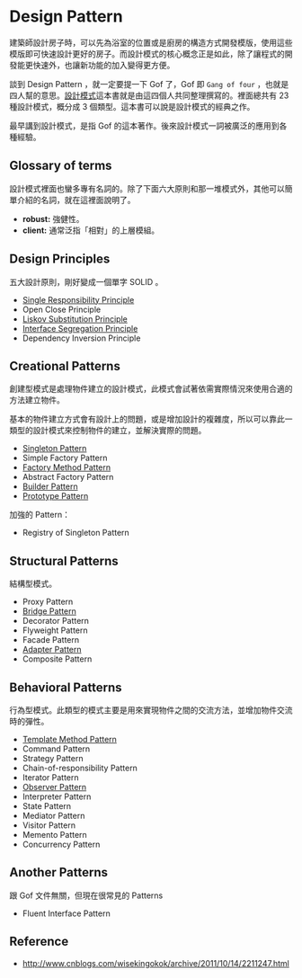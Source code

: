 Design Pattern
==============

建築師設計房子時，可以先為浴室的位置或是廚房的構造方式開發模版，使用這些模版即可快速設計更好的房子。而設計模式的核心概念正是如此，除了讓程式的開發能更快速外，也讓新功能的加入變得更方便。

談到 Design Pattern ，就一定要提一下 Gof 了，Gof 即 `Gang of four` ，也就是四人幫的意思。[設計模式](http://www.amazon.com/exec/obidos/tg/detail/-/0201633612/ref=ase_portlandpatternrA/002-6454224-1040813?v=glance&s=books)這本書就是由這四個人共同整理撰寫的。裡面總共有 23 種設計模式，概分成 3 個類型。這本書可以說是設計模式的經典之作。

最早講到設計模式，是指 Gof 的這本著作。後來設計模式一詞被廣泛的應用到各種經驗。

Glossary of terms
-----------------

設計模式裡面也蠻多專有名詞的。除了下面六大原則和那一堆模式外，其他可以簡單介紹的名詞，就在這裡面說明了。

* **robust:** 強健性。
* **client:** 通常泛指「相對」的上層模組。

Design Principles
-----------------

五大設計原則，剛好變成一個單字 SOLID 。

* [Single Responsibility Principle](single-responsibility-principle.md)
* Open Close Principle
* [Liskov Substitution Principle](liskov-substitution-principle.md)
* [Interface Segregation Principle](interface-segregation-principle.md)
* Dependency Inversion Principle

Creational Patterns
-------------------

創建型模式是處理物件建立的設計模式，此模式會試著依需實際情況來使用合適的方法建立物件。

基本的物件建立方式會有設計上的問題，或是增加設計的複雜度，所以可以靠此一類型的設計模式來控制物件的建立，並解決實際的問題。

* [Singleton Pattern](singleton-pattern.md)
* Simple Factory Pattern
* [Factory Method Pattern](factory-method-pattern.md)
* Abstract Factory Pattern
* [Builder Pattern](builder-pattern.md)
* [Prototype Pattern](prototype-pattern.md)

加強的 Pattern：

* Registry of Singleton Pattern

Structural Patterns
-------------------

結構型模式。

* Proxy Pattern
* [Bridge Pattern](bridge-pattern.md)
* Decorator Pattern
* Flyweight Pattern
* Facade Pattern
* [Adapter Pattern](adapter-pattern.md)
* Composite Pattern

Behavioral Patterns
-------------------

行為型模式。此類型的模式主要是用來實現物件之間的交流方法，並增加物件交流時的彈性。

* [Template Method Pattern](template-method-pattern.md)
* Command Pattern
* Strategy Pattern
* Chain-of-responsibility Pattern
* Iterator Pattern
* [Observer Pattern](observer-pattern.md)
* Interpreter Pattern
* State Pattern
* Mediator Pattern
* Visitor Pattern
* Memento Pattern
* Concurrency Pattern

Another Patterns
----------------

跟 Gof 文件無關，但現在很常見的 Patterns

* Fluent Interface Pattern

Reference
---------

* http://www.cnblogs.com/wisekingokok/archive/2011/10/14/2211247.html
